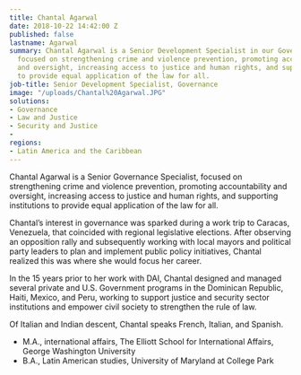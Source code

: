 ```yaml
---
title: Chantal Agarwal
date: 2018-10-22 14:42:00 Z
published: false
lastname: Agarwal
summary: Chantal Agarwal is a Senior Development Specialist in our Governance Practice,
  focused on strengthening crime and violence prevention, promoting accountability
  and oversight, increasing access to justice and human rights, and supporting institutions
  to provide equal application of the law for all.
job-title: Senior Development Specialist, Governance
image: "/uploads/Chantal%20Agarwal.JPG"
solutions:
- Governance
- Law and Justice
- Security and Justice
- 
regions:
- Latin America and the Caribbean
---
```


Chantal Agarwal is a Senior Governance Specialist, focused on strengthening crime and violence prevention, promoting accountability and oversight, increasing access to justice and human rights, and supporting institutions to provide equal application of the law for all.

Chantal’s interest in governance was sparked during a work trip to Caracas, Venezuela, that coincided with regional legislative elections. After observing an opposition rally and subsequently working with local mayors and political party leaders to plan and implement public policy initiatives, Chantal realized this was where she would focus her career.  

In the 15 years prior to her work with DAI, Chantal designed and managed several private and U.S. Government programs in the Dominican Republic, Haiti, Mexico, and Peru, working to support justice and security sector institutions and empower civil society to strengthen the rule of law.

Of Italian and Indian descent, Chantal speaks French, Italian, and Spanish.

* M.A., international affairs, The Elliott School for International Affairs, George Washington University
* B.A., Latin American studies, University of Maryland at College Park